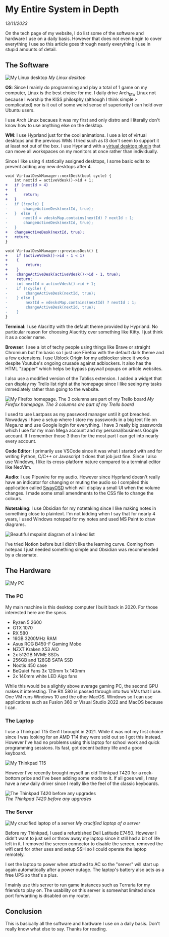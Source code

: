# My Entire System in Depth
_13/11/2023_

On the tech page of my website, I do list some of the software and hardware I use on a daily basis. However that does not even begin to cover everything I use so this article goes through nearly everything I use in stupid amounts of detail.

## The Software

![My Linux desktop](./assets/linux_desktop.png)
_My Linux desktop_

**OS**: Since I mainly do programming and play a total of 1 game on my computer, Linux is the best choice for me. I daily drive Arch<sub>btw</sub> Linux not because I worship the KISS philosphy (although I think simple > complicated) nor is it out of some weird sense of superiority I can hold over Ubuntu users.
 
I use Arch Linux becaues it was my first and only distro and I literally don't know how to use anything else on the desktop. 

**WM**: I use Hyprland just for the cool animations. I use a lot of virtual desktops and the previous WMs I tried such as I3 don't seem to support it at least not out of the box. I use Hyprland with a [virtual desktop plugin](https://github.com/levnikmyskin/hyprland-virtual-desktops) that can move all workspaces on my monitors at once rather than individually. 

Since I like using 4 statically assigned desktops, I some basic edits to prevent adding any new desktops after 4.

```diff
void VirtualDeskManager::nextDesk(bool cycle) {
    int nextId = activeVdesk()->id + 1;
+	if (nextId > 4) 
+   {
+	    return;
+	}
-   if (!cycle) {
-       changeActiveDesk(nextId, true);
-   }  else  {
-       nextId = vdesksMap.contains(nextId) ? nextId : 1;
-       changeActiveDesk(nextId, true);
-   }
+	changeActiveDesk(nextId, true);
+	return;
}
```

```diff
void VirtualDeskManager::previousDesk() {
+    if (activeVdesk()->id - 1 < 1)
+    {
+        return;
+    }
+    changeActiveDesk(activeVdesk()->id - 1, true);
+    return;
-    int nextId = activeVdesk()->id + 1;
-    if (!cycle) {
-        changeActiveDesk(nextId, true);
-    } else {
-        nextId = vdesksMap.contains(nextId) ? nextId : 1;
-        changeActiveDesk(nextId, true);
-    }
}
```

**Terminal**: I use Alacritty with the default theme provided by Hyprland. No particular reason for choosing Alacritty over something like Kitty. I just think it as a cooler name. 

**Browser**: I see a lot of techy people using things like Brave or straight Chromium but I'm basic so I just use Firefox with the default dark theme and a few extensions. I use Ublock Origin for my adblocker since it works despite Youtube's ongoing crusade against adblockers. It also has the HTML "zapper" which helps be bypass paywall popups on article websites. 

I also use a modified version of the Tabliss extension. I added a widget that can display my Trello list right at the homepage since I like seeing my tasks immediately rather than going to the website. 

![My Firefox homepage. The 3 columns are part of my Trello board](https://user-images.githubusercontent.com/100111224/278787912-f418b1bd-8c48-4029-bf59-53a5d20a5eff.png)
_My Firefox homepage. The 3 columns are part of my Trello board_

I used to use Lastpass as my password manager until it got breached. Nowadays I have a setup where I store my passwords in a big text file on Mega.nz and use Google login for everything. I have 3 really big passwords which I use for my main Mega account and my personal/business Google account. If I remember those 3 then for the most part I can get into nearly every account.

**Code Editor**: I primarily use VSCode since it was what I started with and for writing Python, C/C++ or Javascript it does that job just fine. Since I also use Windows, I like its cross-platform nature compared to a terminal editor like NeoVim.

**Audio**: I use Pipewire for my audio. However since Hyprland doesn't really have an indicator for changing or muting the audio so I compiled this application called [SwayOSD](https://github.com/ErikReider/SwayOSD) which will display a small UI when the volume changes. I made some small amendments to the CSS file to change the colours. 

**Notetaking**: I use Obsidian for my notetaking since I like making notes in something close to plaintext. I'm not kidding when I say that for nearly 4 years, I used Windows notepad for my notes and used MS Paint to draw diagrams. 

![Beautiful mspaint diagram of a linked list](./assets/notepad_linked_list.png)

I've tried Notion before but I didn't like the learning curve. Coming from notepad I just needed something simple and Obsidian was recommended by a classmate. 

## The Hardware

![My PC](./assets/pc.jpg)


### The PC

My main machine is this desktop computer I built back in 2020. For those interested here are the specs. 

- Ryzen 5 2600
- GTX 1070
- RX 580
- 16GB 3200MHz RAM
- Asus ROG B450-F Gaming Mobo
- NZXT Kraken X53 AIO
- 2x 512GB NVME SSDs
- 256GB and 128GB SATA SSD 
- Noctis 450 case
- BeQuiet Fans 3x 120mm 1x 140mm
- 2x 140mm white LED Aigo fans 

While this would be a slightly above average gaming PC, the second GPU makes it interesting. The RX 580 is passed through into two VMs that I use. One VM runs Windows 10 and the other MacOS. Windows so I can use applications such as Fusion 360 or Visual Studio 2022 and MacOS because I can. 

### The Laptop

I use a Thinkpad T15 Gen1 I brought in 2021. While it was not my first choice since I was looking for an AMD T14 they were sold out so I got this instead. However I've had no problems using this laptop for school work and quick programming sessions. Its fast, got decent battery life and a good keyboard. 

![My Thinkpad T15](./assets/t15.jpg)

However I've recently brought myself an old Thinkpad T420 for a rock-bottom price and I've been adding some mods to it. If all goes well, I may have a new daily driver since I really like the feel of the classic keyboards.

![The Thinkpad T420 before any upgrades](./assets/thinkpad_t420.jpg)  
_The Thinkpad T420 before any upgrades_

### The Server 

![My crucified laptop of a server](./assets/server.jpg)
_My crucified laptop of a server_

Before my Thinkpad, I used a refurbished Dell Latitude E7450. However I didn't want to just sell or throw away my laptop since it still had a bit of life left in it. I removed the screen connector to disable the screen, removed the wifi card for other uses and setup SSH so I could operate the laptop remotely.

I set the laptop to power when attached to AC so the "server" will start up again automatically after a power outage. The laptop's battery also acts as a free UPS so that's a plus. 

I mainly use this server to run game instances such as Terraria for my friends to play on. The usability on this server is somewhat limited since port forwarding is disabled on my router. 


## Conclusion

This is basically all the software and hardware I use on a daily basis. Don't really know what else to say. Thanks for reading. 